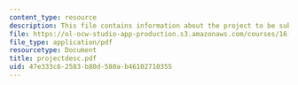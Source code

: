 ```yaml
---
content_type: resource
description: This file contains information about the project to be submitted.
file: https://ol-ocw-studio-app-production.s3.amazonaws.com/courses/16-810-engineering-design-and-rapid-prototyping-january-iap-2005/47e333c62583b80d580ab46102710355_projectdesc.pdf
file_type: application/pdf
resourcetype: Document
title: projectdesc.pdf
uid: 47e333c6-2583-b80d-580a-b46102710355
---
```

